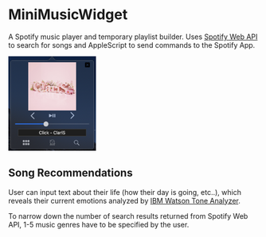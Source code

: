 # MiniMusicWidget
A Spotify music player and temporary playlist builder. Uses [Spotify Web API](https://developer.spotify.com/documentation/web-api/) to search for songs and AppleScript to send commands to the Spotify App.

<img alt="Preview" src="https://github.com/Zandew/MiniMusicWidget/blob/master/mainPreview.png" width=35%/>


## Song Recommendations
User can input text about their life (how their day is going, etc..), which reveals their current emotions analyzed by [IBM Watson Tone Analyzer](https://www.ibm.com/watson/services/tone-analyzer/). 

To narrow down the number of search results returned from Spotify Web API, 1-5 music genres have to be specified by the user.
